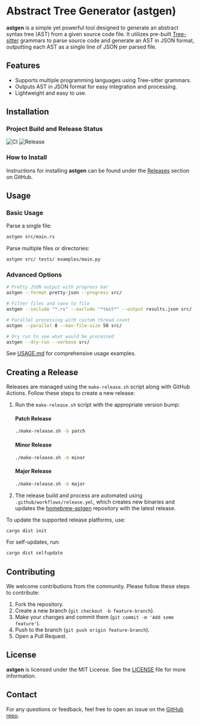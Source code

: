 # Abstract Tree Generator (astgen)

**astgen** is a simple yet powerful tool designed to generate an abstract syntax tree (AST) from a given source code file. It utilizes pre-built [Tree-sitter](https://tree-sitter.github.io/tree-sitter/) grammars to parse source code and generate an AST in JSON format, outputting each AST as a single line of JSON per parsed file.

## Features

- Supports multiple programming languages using Tree-sitter grammars.
- Outputs AST in JSON format for easy integration and processing.
- Lightweight and easy to use.

## Installation

### Project Build and Release Status

![CI](https://github.com/grahambrooks/astgen/actions/workflows/ci.yaml/badge.svg)
![Release](https://github.com/grahambrooks/astgen/actions/workflows/release.yml/badge.svg)

### How to Install

Instructions for installing **astgen** can be found under the [Releases](https://github.com/grahambrooks/astgen/releases) section on GitHub.

## Usage

### Basic Usage

Parse a single file:
```bash
astgen src/main.rs
```

Parse multiple files or directories:
```bash
astgen src/ tests/ examples/main.py
```

### Advanced Options

```bash
# Pretty JSON output with progress bar
astgen --format pretty-json --progress src/

# Filter files and save to file
astgen --include "*.rs" --exclude "*test*" --output results.json src/

# Parallel processing with custom thread count
astgen --parallel 8 --max-file-size 50 src/

# Dry run to see what would be processed
astgen --dry-run --verbose src/
```

See [USAGE.md](USAGE.md) for comprehensive usage examples.

## Creating a Release

Releases are managed using the `make-release.sh` script along with GitHub Actions. Follow these steps to create a new release:

1. Run the `make-release.sh` script with the appropriate version bump:

   #### Patch Release
   ```bash
   ./make-release.sh -b patch
   ```

   #### Minor Release
   ```bash
   ./make-release.sh -b minor
   ```

   #### Major Release
   ```bash
   ./make-release.sh -b major
   ```

2. The release build and process are automated using `.github/workflows/release.yml`, which creates new binaries and updates the [homebrew-astgen](https://github.com/grahambrooks/homebrew-astgen) repository with the latest release.

To update the supported release platforms, use:

```bash
cargo dist init
```

For self-updates, run:

```bash
cargo dist selfupdate
```

## Contributing

We welcome contributions from the community. Please follow these steps to contribute:

1. Fork the repository.
2. Create a new branch (`git checkout -b feature-branch`).
3. Make your changes and commit them (`git commit -m 'Add some feature'`).
4. Push to the branch (`git push origin feature-branch`).
5. Open a Pull Request.

## License

**astgen** is licensed under the MIT License. See the [LICENSE](LICENSE) file for more information.

## Contact

For any questions or feedback, feel free to open an issue on the [GitHub repo](https://github.com/grahambrooks/astgen/issues).